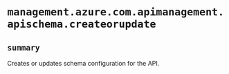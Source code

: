 # `management.azure.com.apimanagement.apischema.createorupdate`

## `summary`
Creates or updates schema configuration for the API.


